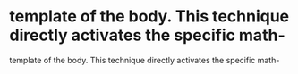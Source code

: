 # template of the body. This technique directly activates the specific math-

template of the body. This technique directly activates the specific math-